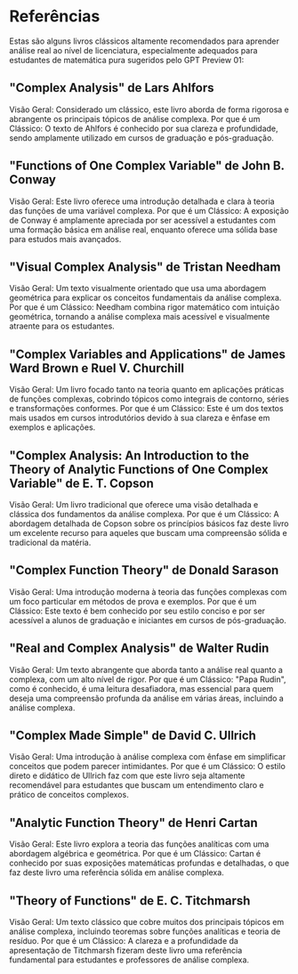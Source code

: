 # Referências
Estas são alguns livros clássicos altamente recomendados para aprender análise real ao nível de licenciatura, especialmente adequados para estudantes de matemática pura sugeridos pelo GPT Preview 01:

## "Complex Analysis" de Lars Ahlfors

Visão Geral: Considerado um clássico, este livro aborda de forma rigorosa e abrangente os principais tópicos de análise complexa.
Por que é um Clássico: O texto de Ahlfors é conhecido por sua clareza e profundidade, sendo amplamente utilizado em cursos de graduação e pós-graduação.


## "Functions of One Complex Variable" de John B. Conway

Visão Geral: Este livro oferece uma introdução detalhada e clara à teoria das funções de uma variável complexa.
Por que é um Clássico: A exposição de Conway é amplamente apreciada por ser acessível a estudantes com uma formação básica em análise real, enquanto oferece uma sólida base para estudos mais avançados.


## "Visual Complex Analysis" de Tristan Needham

Visão Geral: Um texto visualmente orientado que usa uma abordagem geométrica para explicar os conceitos fundamentais da análise complexa.
Por que é um Clássico: Needham combina rigor matemático com intuição geométrica, tornando a análise complexa mais acessível e visualmente atraente para os estudantes.


## "Complex Variables and Applications" de James Ward Brown e Ruel V. Churchill

Visão Geral: Um livro focado tanto na teoria quanto em aplicações práticas de funções complexas, cobrindo tópicos como integrais de contorno, séries e transformações conformes.
Por que é um Clássico: Este é um dos textos mais usados em cursos introdutórios devido à sua clareza e ênfase em exemplos e aplicações.


## "Complex Analysis: An Introduction to the Theory of Analytic Functions of One Complex Variable" de E. T. Copson

Visão Geral: Um livro tradicional que oferece uma visão detalhada e clássica dos fundamentos da análise complexa.
Por que é um Clássico: A abordagem detalhada de Copson sobre os princípios básicos faz deste livro um excelente recurso para aqueles que buscam uma compreensão sólida e tradicional da matéria.


## "Complex Function Theory" de Donald Sarason

Visão Geral: Uma introdução moderna à teoria das funções complexas com um foco particular em métodos de prova e exemplos.
Por que é um Clássico: Este texto é bem conhecido por seu estilo conciso e por ser acessível a alunos de graduação e iniciantes em cursos de pós-graduação.


## "Real and Complex Analysis" de Walter Rudin

Visão Geral: Um texto abrangente que aborda tanto a análise real quanto a complexa, com um alto nível de rigor.
Por que é um Clássico: "Papa Rudin", como é conhecido, é uma leitura desafiadora, mas essencial para quem deseja uma compreensão profunda da análise em várias áreas, incluindo a análise complexa.


## "Complex Made Simple" de David C. Ullrich

Visão Geral: Uma introdução à análise complexa com ênfase em simplificar conceitos que podem parecer intimidantes.
Por que é um Clássico: O estilo direto e didático de Ullrich faz com que este livro seja altamente recomendável para estudantes que buscam um entendimento claro e prático de conceitos complexos.


## "Analytic Function Theory" de Henri Cartan

Visão Geral: Este livro explora a teoria das funções analíticas com uma abordagem algébrica e geométrica.
Por que é um Clássico: Cartan é conhecido por suas exposições matemáticas profundas e detalhadas, o que faz deste livro uma referência sólida em análise complexa.


## "Theory of Functions" de E. C. Titchmarsh

Visão Geral: Um texto clássico que cobre muitos dos principais tópicos em análise complexa, incluindo teoremas sobre funções analíticas e teoria de resíduo.
Por que é um Clássico: A clareza e a profundidade da apresentação de Titchmarsh fizeram deste livro uma referência fundamental para estudantes e professores de análise complexa.
